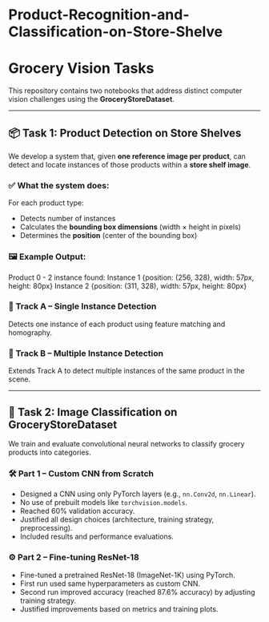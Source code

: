 # Product-Recognition-and-Classification-on-Store-Shelve

# Grocery Vision Tasks

This repository contains two notebooks that address distinct computer vision challenges using the **GroceryStoreDataset**.

---

## 📦 Task 1: Product Detection on Store Shelves

We develop a system that, given **one reference image per product**, can detect and locate instances of those products within a **store shelf image**.

### ✅ What the system does:
For each product type:
- Detects number of instances
- Calculates the **bounding box dimensions** (width × height in pixels)
- Determines the **position** (center of the bounding box)

### 🖼️ Example Output:
Product 0 - 2 instance found:
  Instance 1 {position: (256, 328), width: 57px, height: 80px}
  Instance 2 {position: (311, 328), width: 57px, height: 80px}


### 🧭 Track A – Single Instance Detection
Detects one instance of each product using feature matching and homography.

### 🔁 Track B – Multiple Instance Detection
Extends Track A to detect multiple instances of the same product in the scene.

---

## 🧠 Task 2: Image Classification on GroceryStoreDataset

We train and evaluate convolutional neural networks to classify grocery products into categories.

### 🛠️ Part 1 – Custom CNN from Scratch
- Designed a CNN using only PyTorch layers (e.g., `nn.Conv2d`, `nn.Linear`).
- No use of prebuilt models like `torchvision.models`.
- Reached 60% validation accuracy.
- Justified all design choices (architecture, training strategy, preprocessing).
- Included results and performance evaluations.

### ⚙️ Part 2 – Fine-tuning ResNet-18
- Fine-tuned a pretrained ResNet-18 (ImageNet-1K) using PyTorch.
- First run used same hyperparameters as custom CNN.
- Second run improved accuracy (reached 87.6% accuracy) by adjusting training strategy.
- Justified improvements based on metrics and training plots.
